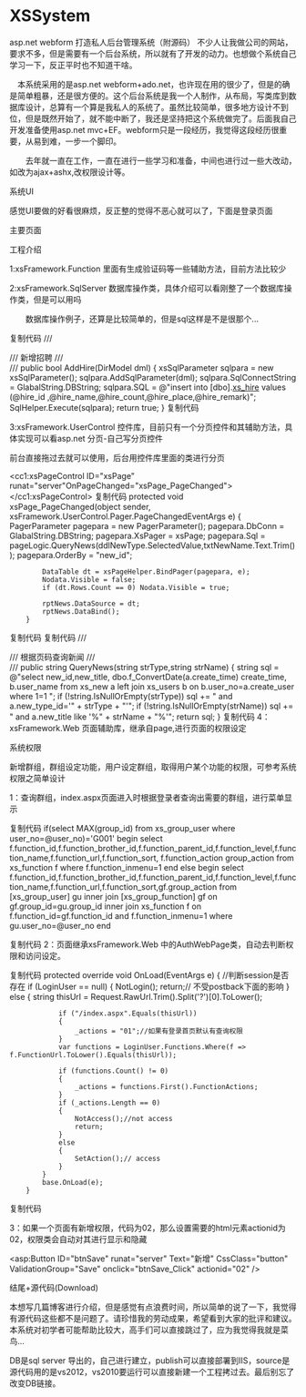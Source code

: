 # XSSystem
asp.net webform 打造私人后台管理系统（附源码）
不少人让我做公司的网站，要求不多，但是需要有一个后台系统，所以就有了开发的动力。也想做个系统自己学习一下，反正平时也不知道干啥。

　本系统采用的是asp.net webform+ado.net，也许现在用的很少了，但是的确是简单粗暴，还是很方便的。这个后台系统是我一个人制作，从布局，写类库到数据库设计，总算有一个算是我私人的系统了。虽然比较简单，很多地方设计不到位，但是既然开始了，就不能中断了，我还是坚持把这个系统做完了。后面我自己开发准备使用asp.net mvc+EF。webform只是一段经历，我觉得这段经历很重要，从易到难，一步一个脚印。

　　去年就一直在工作，一直在进行一些学习和准备，中间也进行过一些大改动，如改为ajax+ashx,改权限设计等。

系统UI

感觉UI要做的好看很麻烦，反正整的觉得不恶心就可以了，下面是登录页面



主要页面



 工程介绍

 

1:xsFramework.Function  里面有生成验证码等一些辅助方法，目前方法比较少

2:xsFramework.SqlServer 数据库操作类，具体介绍可以看刚整了一个数据库操作类，但是可以用吗

　　数据库操作例子，还算是比较简单的，但是sql这样是不是很那个...

复制代码
        /// <summary>
        /// 新增招聘
        /// </summary>
        /// <returns></returns>
        public bool AddHire(DirModel dml)
        {
            xsSqlParameter sqlpara = new xsSqlParameter();
            sqlpara.AddSqlParameter(dml);
            sqlpara.SqlConnectString = GlabalString.DBString;
            sqlpara.SQL = @"insert into [dbo].[xs_hire]([hire_id],[hire_name],[hire_count],[hire_place],[hire_remark])
                            values (@hire_id ,@hire_name,@hire_count,@hire_place,@hire_remark)";
            SqlHelper.Execute(sqlpara);
            return true;
        }
复制代码
 

3:xsFramework.UserControl 控件库，目前只有一个分页控件和其辅助方法，具体实现可以看asp.net 分页-自己写分页控件

前台直接拖过去就可以使用，后台用控件库里面的类进行分页

<cc1:xsPageControl ID="xsPage" runat="server"OnPageChanged="xsPage_PageChanged">
            </cc1:xsPageControl>
复制代码
        protected void xsPage_PageChanged(object sender, xsFramework.UserControl.Pager.PageChangedEventArgs e)
        {
            PagerParameter pagepara = new PagerParameter();
            pagepara.DbConn = GlabalString.DBString;
            pagepara.XsPager = xsPage;
            pagepara.Sql = pageLogic.QueryNews(ddlNewType.SelectedValue,txtNewName.Text.Trim());
            pagepara.OrderBy = "new_id";

            DataTable dt = xsPageHelper.BindPager(pagepara, e);
            Nodata.Visible = false;
            if (dt.Rows.Count == 0) Nodata.Visible = true;

            rptNews.DataSource = dt;
            rptNews.DataBind();
        }
复制代码
复制代码
        /// <summary>
        /// 根据页码查询新闻
        /// </summary>
        /// <returns></returns>
        public string QueryNews(string strType,string strName)
        {
            string sql = @"select new_id,new_title,
                            dbo.f_ConvertDate(a.create_time) create_time, b.user_name from xs_new a
                            left join xs_users b on b.user_no=a.create_user where 1=1 ";
            if (!string.IsNullOrEmpty(strType)) sql += " and a.new_type_id='" + strType + "'";
            if (!string.IsNullOrEmpty(strName)) sql += " and a.new_title like '%" + strName + "%'";
            return sql;
        }
复制代码
 4：xsFramework.Web 页面辅助库，继承自page,进行页面的权限设定

系统权限

新增群组，群组设定功能，用户设定群组，取得用户某个功能的权限，可参考系统权限之简单设计

1：查询群组，index.aspx页面进入时根据登录者查询出需要的群组，进行菜单显示

复制代码
if(select MAX(group_id) from xs_group_user where user_no=@user_no)='G001'
begin
select f.function_id,f.function_brother_id,f.function_parent_id,f.function_level,f.function_name,f.function_url,f.function_sort, f.function_action group_action 
from xs_function f where f.function_inmenu=1
end
else
begin
select f.function_id,f.function_brother_id,f.function_parent_id,f.function_level,f.function_name,f.function_url,f.function_sort,gf.group_action from 
[xs_group_user] gu
inner join [xs_group_function] gf on gf.group_id=gu.group_id
inner join xs_function f on f.function_id=gf.function_id and f.function_inmenu=1
where gu.user_no=@user_no
end

复制代码
2：页面继承xsFramework.Web 中的AuthWebPage类，自动去判断权限和访问设定。

复制代码
        protected override void OnLoad(EventArgs e)
        {
            //判断session是否存在
            if (LoginUser == null)
            {
                NotLogin();
                return;// 不受postback下面的影响
            }
            else
            {
                string thisUrl = Request.RawUrl.Trim().Split('?')[0].ToLower();

                if ("/index.aspx".Equals(thisUrl))
                {
                    _actions = "01";//如果有登录首页默认有查询权限
                }
                var functions = LoginUser.Functions.Where(f => f.FunctionUrl.ToLower().Equals(thisUrl));

                if (functions.Count() != 0)
                {
                    _actions = functions.First().FunctionActions;
                }
                if (_actions.Length == 0)
                {
                    NotAccess();//not access
                    return;
                }
                else
                {
                    SetAction();// access
                }
            }
            base.OnLoad(e);
        }
复制代码


3：如果一个页面有新增权限，代码为02，那么设置需要的html元素actionid为02，权限类会自动对其进行显示和隐藏

  <asp:Button ID="btnSave" runat="server" Text="新增" CssClass="button" 
            ValidationGroup="Save" onclick="btnSave_Click" actionid="02" />
 

 结尾+源代码(Download)

本想写几篇博客进行介绍，但是感觉有点浪费时间，所以简单的说了一下，我觉得有源代码这些都不是问题了。请珍惜我的劳动成果，希望看到大家的批评和建议。本系统对初学者可能帮助比较大，高手们可以直接跳过了，应为我觉得我就是菜鸟...

 DB是sql server 导出的，自己进行建立，publish可以直接部署到IIS，source是源代码用的是vs2012，vs2010要运行可以直接新建一个工程拷过去。最后别忘了改变DB链接。

